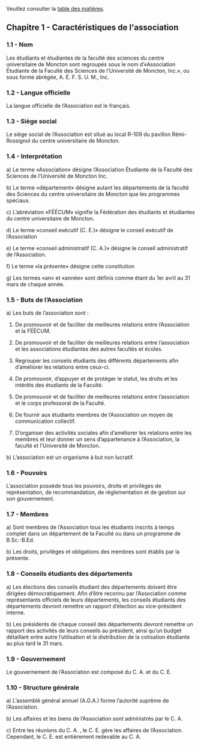 Veuillez consulter la [table des matières](README.md).

## Chapitre 1 - Caractéristiques de l'association

### 1.1 - Nom

Les étudiants et étudiantes de la faculté des sciences du centre universitaire de Moncton sont regroupés sous le nom d’«Association Étudiante de la Faculté des Sciences de l’Université de Moncton, Inc.», ou sous forme abrégée, A. É. F. S. U. M., Inc.


### 1.2 - Langue officielle

La langue officielle de l’Association est le français.


### 1.3 - Siège social

Le siège social de l’Association est situé au local R-109 du pavillon Rémi-Rossignol du centre universitaire de Moncton.


### 1.4 - Interprétation

a) Le terme «Association» désigne l’Association Étudiante de la Faculté des Sciences de l’Université de Moncton Inc.

b) Le terme «département» désigne autant les départements de la faculté des Sciences du centre universitaire de Moncton que les programmes spéciaux.

c) L’abréviation «FÉÉCUM» signifie la Fédération des étudiants et étudiantes du centre universitaire de Moncton.

d) Le terme «conseil exécutif (C. E.)» désigne le conseil exécutif de l’Association

e) Le terme «conseil administratif (C. A.)» désigne le conseil administratif de l’Association.

f) Le terme «la présente» désigne cette constitution

g) Les termes «an» et «année» sont définis comme étant du 1er avril au 31 mars de chaque année.


### 1.5 - Buts de l’Association

a) Les buts de l’association sont :

  1. De promouvoir et de faciliter de meilleures relations entre l’Association et la FÉÉCUM.

  2. De promouvoir et de faciliter de meilleures relations entre l’association et les associations étudiantes des autres facultés et écoles.

  3. Regrouper les conseils étudiants des différents départements afin d’améliorer les relations entre ceux-ci.

  4. De promouvoir, d’appuyer et de protéger le statut, les droits et les intérêts des étudiants de la Faculté.

  5. De promouvoir et de faciliter de meilleures relations entre l’association et le corps professoral de la Faculté.

  6. De fournir aux étudiants membres de l’Association un moyen de communication collectif.

  7. D’organiser des activités sociales afin d’améliorer les relations entre les membres et leur donner un sens d’appartenance à l’Association, la faculté et l’Université de Moncton.

b) L’association est un organisme à but non lucratif.


### 1.6 - Pouvoirs

L’association possède tous les pouvoirs, droits et privilèges de représentation, de recommandation, de règlementation et de gestion sur son gouvernement.


### 1.7 - Membres

a) Sont membres de l’Association tous les étudiants inscrits à temps complet dans un département de la Faculté ou dans un programme de B.Sc.-B.Ed.

b) Les droits, privilèges et obligations des membres sont établis par la présente.


### 1.8 - Conseils étudiants des départements

a) Les élections des conseils étudiant des départements doivent être dirigées démocratiquement. Afin d’être reconnu par l’Association comme représentants officiels de leurs départements, les conseils étudiants des départements devront remettre un rapport d’élection au vice-président interne.

b) Les présidents de chaque conseil des départements devront remettre un rapport des activités de leurs conseils au président, ainsi qu’un budget détaillant entre autre l’utilisation et la distribution de la cotisation étudiante au plus tard le 31 mars.


### 1.9 - Gouvernement

Le gouvernement de l’Association est composé du C. A. et du C. E.


### 1.10 - Structure générale

a) L’assemblé général annuel (A.G.A.) forme l’autorité suprême de l’Association.

b) Les affaires et les biens de l’Association sont administrés par le C. A.

c) Entre les réunions du C. A. , le C. E. gère les affaires de l’Association. Cependant, le C. E. est entièrement redevable au C. A.
